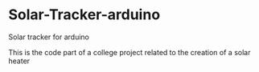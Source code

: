 # Solar-Tracker-arduino
Solar tracker for arduino

This is the code part of a college project related to the creation of a solar heater
